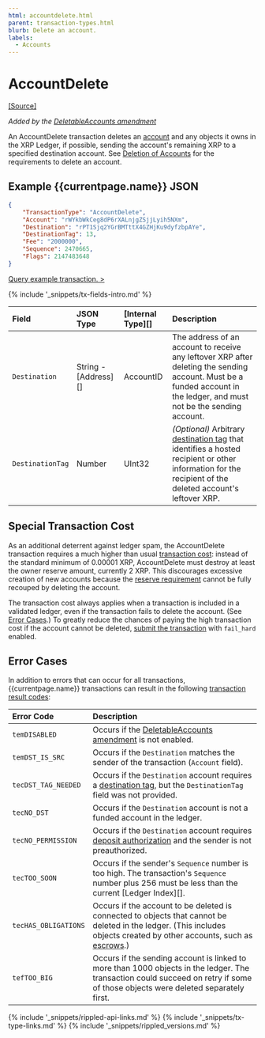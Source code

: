 ```yaml
---
html: accountdelete.html
parent: transaction-types.html
blurb: Delete an account.
labels:
  - Accounts
---
```

# AccountDelete

[[Source]](https://github.com/ripple/rippled/blob/develop/src/ripple/app/tx/impl/DeleteAccount.cpp "Source")

_Added by the [DeletableAccounts amendment](known-amendments.html#deletableaccounts)_

An AccountDelete transaction deletes an [account](accountroot.html) and any objects it owns in the XRP Ledger, if possible, sending the account's remaining XRP to a specified destination account. See [Deletion of Accounts](accounts.html#deletion-of-accounts) for the requirements to delete an account.

## Example {{currentpage.name}} JSON

```json
{
    "TransactionType": "AccountDelete",
    "Account": "rWYkbWkCeg8dP6rXALnjgZSjjLyih5NXm",
    "Destination": "rPT1Sjq2YGrBMTttX4GZHjKu9dyfzbpAYe",
    "DestinationTag": 13,
    "Fee": "2000000",
    "Sequence": 2470665,
    "Flags": 2147483648
}
```

[Query example transaction. >](websocket-api-tool.html?server=wss%3A%2F%2Fxrplcluster.com%2F&req=%7B%22id%22%3A%22example_AccountDelete%22%2C%22command%22%3A%22tx%22%2C%22transaction%22%3A%221AF19BF9717DA0B05A3BFC5007873E7743BA54C0311CCCCC60776AAEAC5C4635%22%2C%22binary%22%3Afalse%7D)

{% include '_snippets/tx-fields-intro.md' %}
<!--{# fix md highlighting_ #}-->

| Field            | JSON Type        | [Internal Type][] | Description        |
|:-----------------|:-----------------|:------------------|:-------------------|
| `Destination`    |  String - [Address][] | AccountID    | The address of an account to receive any leftover XRP after deleting the sending account. Must be a funded account in the ledger, and must not be the sending account. |
| `DestinationTag` | Number           | UInt32            | _(Optional)_ Arbitrary [destination tag](source-and-destination-tags.html) that identifies a hosted recipient or other information for the recipient of the deleted account's leftover XRP. |

## Special Transaction Cost

As an additional deterrent against ledger spam, the AccountDelete transaction requires a much higher than usual [transaction cost](transaction-cost.html): instead of the standard minimum of 0.00001 XRP, AccountDelete must destroy at least the owner reserve amount, currently 2 XRP. This discourages excessive creation of new accounts because the [reserve requirement](reserves.html) cannot be fully recouped by deleting the account.

The transaction cost always applies when a transaction is included in a validated ledger, even if the transaction fails to delete the account. (See [Error Cases](#error-cases).) To greatly reduce the chances of paying the high transaction cost if the account cannot be deleted, [submit the transaction](submit.html) with `fail_hard` enabled.


## Error Cases

In addition to errors that can occur for all transactions, {{currentpage.name}} transactions can result in the following [transaction result codes](transaction-results.html):

| Error Code | Description |
|:-----------|:------------|
| `temDISABLED` | Occurs if the [DeletableAccounts amendment](known-amendments.html#deletableaccounts) is not enabled. |
| `temDST_IS_SRC` | Occurs if the `Destination` matches the sender of the transaction (`Account` field). |
| `tecDST_TAG_NEEDED` | Occurs if the `Destination` account requires a [destination tag](source-and-destination-tags.html), but the `DestinationTag` field was not provided. |
| `tecNO_DST` | Occurs if the `Destination` account is not a funded account in the ledger. |
| `tecNO_PERMISSION` | Occurs if the `Destination` account requires [deposit authorization](depositauth.html) and the sender is not preauthorized. |
| `tecTOO_SOON` | Occurs if the sender's `Sequence` number is too high. The transaction's `Sequence` number plus 256 must be less than the current [Ledger Index][]. |
| `tecHAS_OBLIGATIONS` | Occurs if the account to be deleted is connected to objects that cannot be deleted in the ledger. (This includes objects created by other accounts, such as [escrows](escrow.html).) |
| `tefTOO_BIG` | Occurs if the sending account is linked to more than 1000 objects in the ledger. The transaction could succeed on retry if some of those objects were deleted separately first. |


<!--{# common link defs #}-->
{% include '_snippets/rippled-api-links.md' %}
{% include '_snippets/tx-type-links.md' %}
{% include '_snippets/rippled_versions.md' %}
